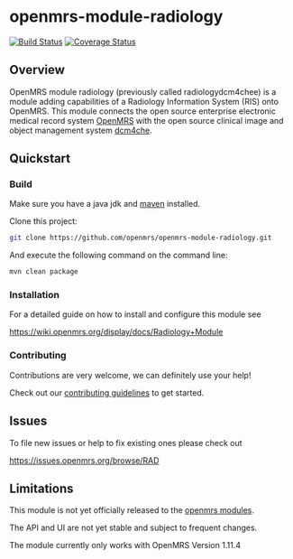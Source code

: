 # openmrs-module-radiology

[![Build Status](https://secure.travis-ci.org/openmrs/openmrs-module-radiology.png?branch=master)](https://travis-ci.org/openmrs/openmrs-module-radiology) [![Coverage Status](https://coveralls.io/repos/openmrs/openmrs-module-radiology/badge.svg?branch=master&service=github)](https://coveralls.io/github/openmrs/openmrs-module-radiology?branch=master)

## Overview

OpenMRS module radiology (previously called radiologydcm4chee) is a module adding capabilities of a Radiology
Information System (RIS) onto OpenMRS. This module connects the open source
enterprise electronic medical record system [OpenMRS](http://www.openmrs.org)
with the open source clinical image and object management system
[dcm4che](http://www.dcm4che.org).

## Quickstart

### Build

Make sure you have a java jdk and [maven](https://maven.apache.org/) installed.

Clone this project:
```bash
git clone https://github.com/openmrs/openmrs-module-radiology.git
```

And execute the following command on the command line:
```bash
mvn clean package
```

### Installation

For a detailed guide on how to install and configure this module see

https://wiki.openmrs.org/display/docs/Radiology+Module

### Contributing

Contributions are very welcome, we can definitely use your help!

Check out our [contributing guidelines](CONTRIBUTING.md) to get started.

## Issues

To file new issues or help to fix existing ones please check out

https://issues.openmrs.org/browse/RAD

## Limitations

This module is not yet officially released to the [openmrs modules](https://modules.openmrs.org/#/).

The API and UI are not yet stable and subject to frequent changes.

The module currently only works with OpenMRS Version 1.11.4
